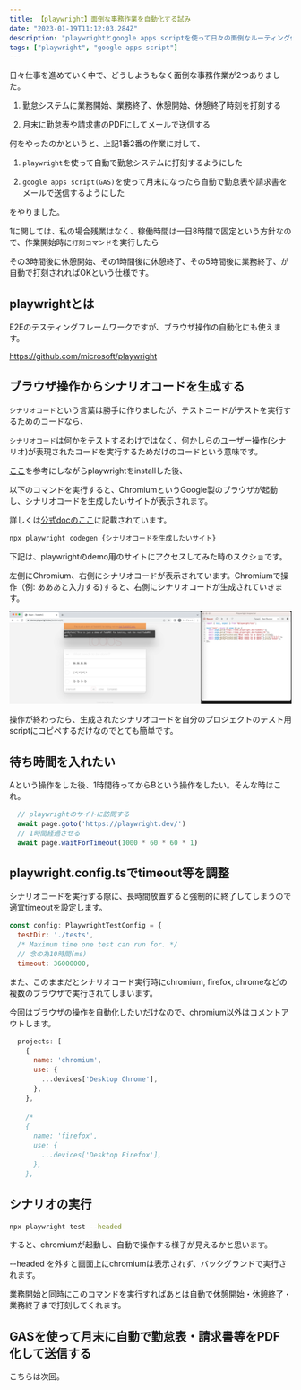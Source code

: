 ```yaml
---
title: 【playwright】面倒な事務作業を自動化する試み
date: "2023-01-19T11:12:03.284Z"
description: "playwrightとgoogle apps scriptを使って日々の面倒なルーティング作業を自動化しました"
tags: ["playwright", "google apps script"]
---
```


日々仕事を進めていく中で、どうしようもなく面倒な事務作業が2つありました。

1. 勤怠システムに業務開始、業務終了、休憩開始、休憩終了時刻を打刻する

2. 月末に勤怠表や請求書のPDFにしてメールで送信する

何をやったのかというと、上記1番2番の作業に対して、

1. `playwright`を使って自動で勤怠システムに打刻するようにした

2. `google apps script(GAS)`を使って月末になったら自動で勤怠表や請求書をメールで送信するようにした

をやりました。

1に関しては、私の場合残業はなく、稼働時間は一日8時間で固定という方針なので、作業開始時に`打刻コマンド`を実行したら

その3時間後に休憩開始、その1時間後に休憩終了、その5時間後に業務終了、が自動で打刻されればOKという仕様です。

## playwrightとは

E2Eのテスティングフレームワークですが、ブラウザ操作の自動化にも使えます。

<a href="https://github.com/microsoft/playwright" target="_blank">
https://github.com/microsoft/playwright
</a>

## ブラウザ操作からシナリオコードを生成する

`シナリオコード`という言葉は勝手に作りましたが、テストコードがテストを実行するためのコードなら、

`シナリオコード`は何かをテストするわけではなく、何かしらのユーザー操作(シナリオ)が表現されたコードを実行するためだけのコードという意味です。

<a href="https://playwright.dev/docs/intro" target="_blank">ここ</a>を参考にしながらplaywrightをinstallした後、

以下のコマンドを実行すると、ChromiumというGoogle製のブラウザが起動し、シナリオコードを生成したいサイトが表示されます。

詳しくは<a href="https://playwright.dev/docs/codegen#running-codegen" target="_blank">公式docのここ</a>に記載されています。

```bash
npx playwright codegen {シナリオコードを生成したいサイト}
```

下記は、playwrightのdemo用のサイトにアクセスしてみた時のスクショです。

左側にChromium、右側にシナリオコードが表示されています。Chromiumで操作（例: あああと入力する)すると、右側にシナリオコードが生成されていきます。

![img1](./img1.png)

操作が終わったら、生成されたシナリオコードを自分のプロジェクトのテスト用scriptにコピペするだけなのでとても簡単です。

## 待ち時間を入れたい

Aという操作をした後、1時間待ってからBという操作をしたい。そんな時はこれ。

```js
  // playwrightのサイトに訪問する
  await page.goto('https://playwright.dev/')
  // 1時間経過させる
  await page.waitForTimeout(1000 * 60 * 60 * 1)
```

## playwright.config.tsでtimeout等を調整

シナリオコードを実行する際に、長時間放置すると強制的に終了してしまうので適宜timeoutを設定します。

```js
const config: PlaywrightTestConfig = {
  testDir: './tests',
  /* Maximum time one test can run for. */
  // 念の為10時間(ms)
  timeout: 36000000,
```

また、このままだとシナリオコード実行時にchromium, firefox, chromeなどの複数のブラウザで実行されてしまいます。

今回はブラウザの操作を自動化したいだけなので、chromium以外はコメントアウトします。

```js
  projects: [
    {
      name: 'chromium',
      use: {
        ...devices['Desktop Chrome'],
      },
    },

    /*
    {
      name: 'firefox',
      use: {
        ...devices['Desktop Firefox'],
      },
    },
```

## シナリオの実行

```bash
npx playwright test --headed
```

すると、chromiumが起動し、自動で操作する様子が見えるかと思います。

--headed を外すと画面上にchromiumは表示されず、バックグランドで実行されます。

業務開始と同時にこのコマンドを実行すればあとは自動で休憩開始・休憩終了・業務終了まで打刻してくれます。

## GASを使って月末に自動で勤怠表・請求書等をPDF化して送信する

こちらは次回。

